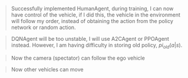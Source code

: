 > Successfully implemented HumanAgent, during training, I can now have control of the vehicle,
> if I did this, the vehicle in the environment will follow my order, instead of obtaining the
> action from the policy network or random action.

> DQNAgent will be too unstable, I will use A2CAgent or PPOAgent instead. However, I am having
> difficulty in storing old policy, $pi_{old}(a|s)$.

> Now the camera (spectator) can follow the ego vehicle

> Now other vehicles can move